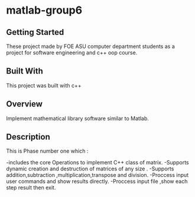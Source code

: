 # matlab-group6

## Getting Started

These project made by FOE ASU computer department students as a project for software engineering and c++ oop course.

## Built With
This project was built with c++

## Overview
Implement mathematical library software similar to Matlab.

## Description

This is Phase number one which :


-includes the core Operations to implement C++ class of matrix.
-Supports dynamic creation and 	destruction of matrices of any size .
-Supports addition,subtraction ,multiplication,transpose and division.
-Proccess input user commands and show results directly.
-Proccess input file ,show each step result then exit. 



